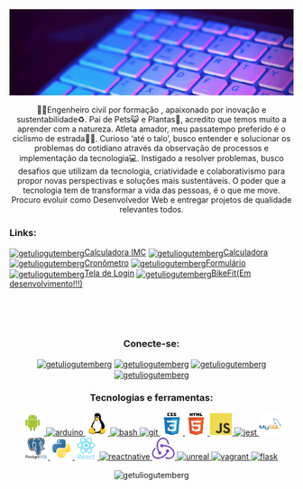 <img src="https://github.com/getuliogutemberg/getuliogutemberg/blob/main/GetulioBannerAnimado.gif">

<p align="center">👷‍♂️Engenheiro civil por formação , apaixonado por inovação e sustentabilidade♻. 
Pai de Pets😺 e Plantas🌻, acredito que temos muito a aprender com a natureza. 
Atleta amador, meu passatempo preferido é o ciclismo de estrada🚴‍♂️.
Curioso ‘até o talo’, busco entender e solucionar os problemas do cotidiano através da observação de processos e implementação da tecnologia💻.
Instigado a resolver problemas, busco desafios que utilizam da tecnologia, criatividade e colaborativismo para propor novas perspectivas e soluções mais sustentáveis. O poder que a tecnologia tem de transformar a vida das pessoas, é o que me move. 
Procuro evoluir como Desenvolvedor Web e entregar projetos de qualidade relevantes todos.</p>

<h3 align="left">Links:</h3>

<p align="left">
<a href="https://getuliogutemberg.github.io/CalculadoraIMC/" target="_blank"><img align="center" src="https://lh3.googleusercontent.com/proxy/UBMdDVezEp29hr6m6UzOZsCSFPeqpnSOjy6U-qpsigES5Y23Xn9oj2GeG4po2Y41mvSb847RMA55NOLqTQ6qqbKZ030912LojBAneRvip98xg53po0VaWNDGvh7wWQ9N" alt="getuliogutemberg" height="40" width="40" />Calculadora IMC</a> 
<a href="https://getuliogutemberg.github.io/calculadora/" target="_blank"><img align="center" src="https://icons.veryicon.com/png/Application/Sevenesque%20(iOS%207%20inspired)/Calculator.png" alt="getuliogutemberg" height="40" width="40" />Calculadora</a>
<a href="https://getuliogutemberg.github.io/cronometro/" target="_blank"><img align="center" src="https://images.vexels.com/media/users/3/153924/isolated/preview/4591355da4c62844fda2328fa8c2f200-stopwatch-colored-stroke-icon-sport-icons-by-vexels.png" alt="getuliogutemberg" height="40" width="40" />Cronômetro</a>
<a href="https://getuliogutemberg.github.io/formularioClientes/" target="_blank"><img align="center" src="https://iconape.com/wp-content/png_logo_vector/google-forms.png" alt="getuliogutemberg" height="40" width="40" />Formulário</a>
<a href="https://getuliogutemberg.github.io/telaLogin/" target="_blank"><img align="center" src="https://images.vexels.com/media/users/3/135247/isolated/preview/e70a6296c2a79dc7a56ab05b103f38e8-user-sign-with-background-by-vexels.png" alt="getuliogutemberg" height="40" width="40" />Tela de Login</a>
<a href="#" target="_blank"><img align="center" src="https://icons-for-free.com/iconfiles/png/512/bike+biker+icon-1320087270520744410.png" alt="getuliogutemberg" height="40" width="40" />BikeFit(Em desenvolvimento!!!)</a>

</p>


<br><br><br>
<h3 align="center">Conecte-se:</h3>

<p align="center">
<a href="https://instagram.com/getuliogutemberg" target="_blank"><img align="center" src="https://raw.githubusercontent.com/rahuldkjain/github-profile-readme-generator/master/src/images/icons/Social/instagram.svg" alt="getuliogutemberg" height="40" width="40" /></a>     <a href="mailto:getulio.dev@gmail.com" target="blank"><img align="center" src="https://cdn.worldvectorlogo.com/logos/official-gmail-icon-2020-.svg" alt="getuliogutemberg" height="40" width="40" /></a>     <a href="https://www.linkedin.com/in/getuliogutemberg/" target="blank"><img align="center" src="https://cdn.worldvectorlogo.com/logos/linkedin-icon-2.svg" alt="getuliogutemberg" height="30" width="40" /></a>      <a href="https://api.whatsapp.com/send?phone=5581982777891" target="blank"><img align="center" src="https://igrejadejacarepagua.com/wp-content/uploads/2018/08/wa.png" alt="getuliogutemberg" height="40" width="40" /></a>
</p>


<h3 align="center">Tecnologias e ferramentas:</h3>
<p align="center"> <a href="https://developer.android.com" target="_blank"> <img src="https://raw.githubusercontent.com/devicons/devicon/master/icons/android/android-original-wordmark.svg" alt="android" width="40" height="40"/> </a> <a href="https://www.arduino.cc/" target="_blank"> <img src="https://cdn.worldvectorlogo.com/logos/arduino-1.svg" alt="arduino" width="40" height="40"/> </a> <a href="https://www.linux.org/" target="_blank"> <img src="https://raw.githubusercontent.com/devicons/devicon/master/icons/linux/linux-original.svg" alt="linux" width="40" height="40"/> </a> <a href="https://www.gnu.org/software/bash/" target="_blank"> <img src="https://www.vectorlogo.zone/logos/gnu_bash/gnu_bash-icon.svg" alt="bash" width="40" height="40"/> </a>   <a href="https://git-scm.com/" target="_blank"> <img src="https://www.vectorlogo.zone/logos/git-scm/git-scm-icon.svg" alt="git" width="40" height="40"/> </a> <a href="https://www.w3schools.com/css/" target="_blank"> <img src="https://raw.githubusercontent.com/devicons/devicon/master/icons/css3/css3-original-wordmark.svg" alt="css3" width="40" height="40"/> </a> <a href="https://www.w3.org/html/" target="_blank"> <img src="https://raw.githubusercontent.com/devicons/devicon/master/icons/html5/html5-original-wordmark.svg" alt="html5" width="40" height="40"/> </a> <a href="https://developer.mozilla.org/en-US/docs/Web/JavaScript" target="_blank"> <img src="https://raw.githubusercontent.com/devicons/devicon/master/icons/javascript/javascript-original.svg" alt="javascript" width="40" height="40"/> </a> <a href="https://jestjs.io" target="_blank"> <img src="https://www.vectorlogo.zone/logos/jestjsio/jestjsio-icon.svg" alt="jest" width="40" height="40"/> </a>  <a href="https://www.mysql.com/" target="_blank"> <img src="https://raw.githubusercontent.com/devicons/devicon/master/icons/mysql/mysql-original-wordmark.svg" alt="mysql" width="40" height="40"/> </a> <a href="https://www.postgresql.org" target="_blank"> <img src="https://raw.githubusercontent.com/devicons/devicon/master/icons/postgresql/postgresql-original-wordmark.svg" alt="postgresql" width="40" height="40"/> </a> <a href="https://www.python.org" target="_blank"> <img src="https://raw.githubusercontent.com/devicons/devicon/master/icons/python/python-original.svg" alt="python" width="40" height="40"/> </a> <a href="https://reactjs.org/" target="_blank"> <img src="https://raw.githubusercontent.com/devicons/devicon/master/icons/react/react-original-wordmark.svg" alt="react" width="40" height="40"/> </a> <a href="https://reactnative.dev/" target="_blank"> <img src="https://reactnative.dev/img/header_logo.svg" alt="reactnative" width="40" height="40"/> </a> <a href="https://redux.js.org" target="_blank"> <img src="https://raw.githubusercontent.com/devicons/devicon/master/icons/redux/redux-original.svg" alt="redux" width="40" height="40"/> </a> <a href="https://unrealengine.com/" target="_blank"> <img src="https://raw.githubusercontent.com/kenangundogan/fontisto/036b7eca71aab1bef8e6a0518f7329f13ed62f6b/icons/svg/brand/unreal-engine.svg" alt="unreal" width="40" height="40"/> </a> <a href="https://www.vagrantup.com/" target="_blank"> <img src="https://www.vectorlogo.zone/logos/vagrantup/vagrantup-icon.svg" alt="vagrant" width="40" height="40"/> </a> <a href="https://flask.palletsprojects.com/" target="_blank"> <img src="https://www.vectorlogo.zone/logos/pocoo_flask/pocoo_flask-icon.svg" alt="flask" width="40" height="40"/> </a></p>

<p align="center"><img align="center" src="https://github-readme-stats.vercel.app/api/top-langs?username=getuliogutemberg&show_icons=true&locale=en&layout=compact" alt="getuliogutemberg" /></p>

